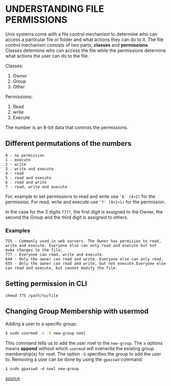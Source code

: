 # UNDERSTANDING FILE PERMISSIONS
Unix systems come with a file control mechanism to determine who can access a particular file or folder and what actions they can do to it. The file control mechanism consists of two parts; **classes** and **permissions**. Classes determine who can access the file while the permissions determine what actions the user can do to the file.  

Classes:  

1. Owner
2. Group
3. Other  

Permissions:  

1. Read
2. write
3. Execute

The number is an 8-bit data that controls the permissions.  


## Different permutations of the numbers
```
0 - no permission
1 - execute
2 - write
3 - write and execute
4 - read
5 - read and execute
6 - read and write
7 - read, write and execute  
```

For, example to set permissions to read and write use `'6' (4+2)` for the permission. For read, write and execute use `'7' (4+2+1)` for the permission.  

In the case for the 3 digits `777?`, the first digit is assigned to the Owner, the second the Group and the third digit is assigned to others.  

### Examples

```
755 - Commonly used in web servers. The Owner has permision to read, write and execute. Everyone else can only read and execute but not make changes to the file.
777 - Everyone can read, write and execute.
644 - Only the owner can read and write. Everyone else can only read.
655 - Only the owner can read and write, but not execute.Everyone else can read and execute, but cannot modify the file.
```

## Setting permission in CLI
`chmod 775 /path/to/file`  

## Changing Group Membership with usermod
Adding a user to a specific group:  
```bash
$ sudo usermod -a -G new-group noel
```
This command tells us to add the user noel to the `new-group`. The `a` options means **append** without which `usermod`
will overwrite the existing group membership(s) for noel. The option `-G` specifies the group to add the user to. Removing a user can be done by using the `gpasswd` command:
```
$ sudo gpasswd -d noel new-group
```

[source](https://www.maketecheasier.com/file-permissions-what-does-chmod-777-means/)
